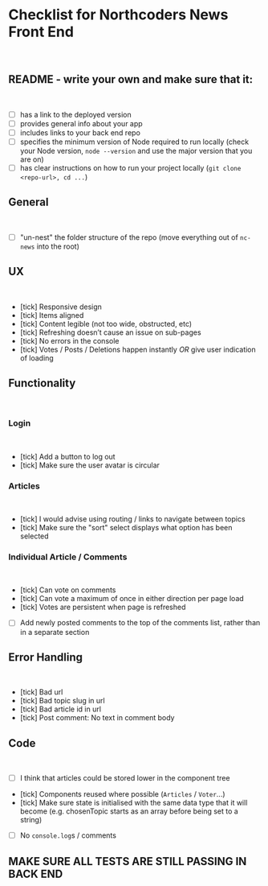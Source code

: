 # Checklist for Northcoders News Front End

​

## README - write your own and make sure that it:

​

- [ ] has a link to the deployed version
- [ ] provides general info about your app
- [ ] includes links to your back end repo
- [ ] specifies the minimum version of Node required to run locally (check your Node version, `node --version` and use the major version that you are on)
- [ ] has clear instructions on how to run your project locally (`git clone <repo-url>, cd ...`)
      ​

## General

​

- [ ] "un-nest" the folder structure of the repo (move everything out of `nc-news` into the root)
      ​

## UX

​

- [tick] Responsive design
- [tick] Items aligned
- [tick] Content legible (not too wide, obstructed, etc)
- [tick] Refreshing doesn’t cause an issue on sub-pages
- [tick] No errors in the console
- [tick] Votes / Posts / Deletions happen instantly _OR_ give user indication of loading
  ​

## Functionality

​

### Login

​

- [tick] Add a button to log out
- [tick] Make sure the user avatar is circular
  ​

### Articles

​

- [tick] I would advise using routing / links to navigate between topics
- [tick] Make sure the "sort" select displays what option has been selected
  ​

### Individual Article / Comments

​

- [tick] Can vote on comments
- [tick] Can vote a maximum of once in either direction per page load
- [tick] Votes are persistent when page is refreshed
- [ ] Add newly posted comments to the top of the comments list, rather than in a separate section
      ​

## Error Handling

​

- [tick] Bad url
- [tick] Bad topic slug in url
- [tick] Bad article id in url
- [tick] Post comment: No text in comment body
  ​

## Code

​

- [ ] I think that articles could be stored lower in the component tree
- [tick] Components reused where possible (`Articles` / `Voter`...)
- [tick] Make sure state is initialised with the same data type that it will become (e.g. chosenTopic starts as an array before being set to a string)
- [ ] No `console.log`s / comments
      ​

## MAKE SURE ALL TESTS ARE STILL PASSING IN BACK END
